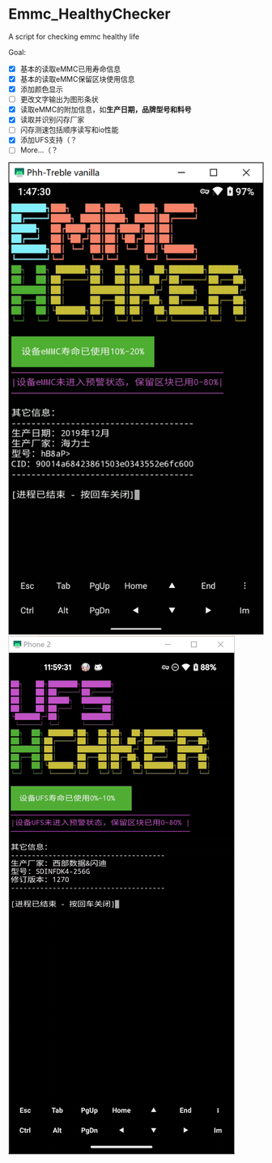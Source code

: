 # Emmc_HealthyChecker
A script for checking emmc healthy life

Goal:
- [x] 基本的读取eMMC已用寿命信息
- [x] 基本的读取eMMC保留区块使用信息
- [x] 添加颜色显示
- [ ] 更改文字输出为图形条状
- [x] 读取eMMC的附加信息，如**生产日期，品牌型号和料号**
- [x] 读取并识别闪存厂家
- [ ] 闪存测速包括顺序读写和io性能
- [x] 添加UFS支持（？
- [ ] More...（？

![eMMC当前实现](sample/eMMC.png)![UFS当前实现](sample/UFS.png)